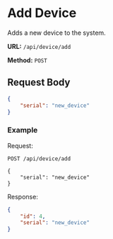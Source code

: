 
# Add Device

Adds a new device to the system.

**URL:** `/api/device/add`

**Method:** `POST`

## Request Body

```json
{
    "serial": "new_device"
}
```

### Example

Request:

```
POST /api/device/add

{
    "serial": "new_device"
}
```

Response:

```json
{
    "id": 4,
    "serial": "new_device"
}
```